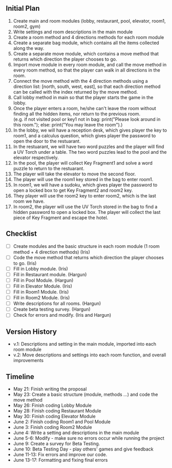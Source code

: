 ## Initial Plan
1. Create main and room modules (lobby, restaurant, pool, elevator, room1, room2, gym)
2. Write settings and room descriptions in the main module
3. Create a room method and 4 directions methods for each room module
4. Create a separate bag module, which contains all the items collected along the way.
5. Create a separate move module, which contains a move method that returns which direction the player chooses to go.
6. Import move module in every room module, and call the move method in every room method, so that the player can walk in all directions in the room.
7. Connect the move method with the 4 direction methods using a direction list: [north, south, west, east], so that each direction method can be called with the index returned by the move method.
8. Call lobby method in main so that the player starts the game in the lobby.
9. Once the player enters a room, he/she can't leave the room without finding all the hidden items, nor return to the previous room. \
   (e.g. if not visited pool or key1 not in bag: print("Please look around in this room."); else: print("You may leave the room").)
10. In the lobby, we will have a reception desk, which gives player the key to room1, and a calculus question, which gives player the password to open the door to the restuarant.
11. In the restuarant, we will have two word puzzles and the player will find a UV Torch under a table. The two word puzzles lead to the pool and the elevator respectively.
12. In the pool, the player will collect Key Fragment1 and solve a word puzzle to return to the restuarant.
13. The player will take the elevator to move the second floor.
14. The player will use the room1 key stored in the bag to enter room1.
15. In room1, we will have a sudoku, which gives player the password to open a locked box to get Key Fragment2 and room2 key.
16. They player will use the room2 key to enter room2, which is the last room we have.
17. In room2, the player will use the UV Torch stored in the bag to find a hidden password to open a locked box. The player will collect the last piece of Key Fragment and escape the hotel.


## Checklist
- [ ] Create modules and the basic structure in each room module (1 room method + 4 direction methods) (Iris)
- [ ] Code the move method that returns which direction the player chooses to go. (Iris)
- [ ] Fill in Lobby module. (Iris)
- [ ] Fill in Restaurant module. (Hargun)
- [ ] Fill in Pool Module. (Hargun)
- [ ] Fill in Elevator Module. (Iris)
- [ ] Fill in Room1 Module. (Iris)
- [ ] Fill in Room2 Module. (Iris)
- [ ] Write descriptions for all rooms. (Hargun)
- [ ] Create beta testing survey. (Hargun)
- [ ] Check for errors and modify. (Iris and Hargun)

## Version History
- v.1: Descriptions and setting in the main module, imported into each room module
- v.2: Move descriptions and settings into each room function, and overall improvements 

## Timeline
- May 21: Finish writing the proposal
- May 23: Create a basic structure (module, methods ...) and code the move method
- May 26: Finish coding Lobby Module
- May 28: Finish coding Restaurant Module
- May 30: Finish coding Elevator Module
- June 2: Finish coding Room1 and Pool Module
- June 3: Finish coding Room2 Module
- June 4: Write a setting and descriptions in the main module
- June 5-6: Modify - make sure no errors occur while running the project
- June 9: Create a survey for Beta Testing.
- June 10: Beta Testing Day - play others' games and give feedback 
- June 11-13: Fix errors and improve our code. 
- June 13-17: Formatting and fixing final errors

